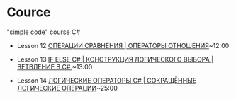 # Cource
"simple code" course  C#



* Lesson 12  [ОПЕРАЦИИ СРАВНЕНИЯ | ОПЕРАТОРЫ ОТНОШЕНИЯ](https://www.youtube.com/watch?v=sED7WmMj_E4&list=PLQOaTSbfxUtD6kMmAYc8Fooqya3pjLs1N&index=16)~12:00

* Lesson 13 [IF ELSE C# | КОНСТРУКЦИЯ ЛОГИЧЕСКОГО ВЫБОРА | ВЕТВЛЕНИЕ В C# ](https://www.youtube.com/watch?v=qrPuaaVGEp4&list=PLQOaTSbfxUtD6kMmAYc8Fooqya3pjLs1N&index=16)~13:00

* Lesson 14 [ЛОГИЧЕСКИЕ ОПЕРАТОРЫ C# | СОКРАЩЁННЫЕ ЛОГИЧЕСКИЕ ОПЕРАЦИИ](https://www.youtube.com/watch?v=9o8opcKO0f0&list=PLQOaTSbfxUtD6kMmAYc8Fooqya3pjLs1N&index=17)~25:00
